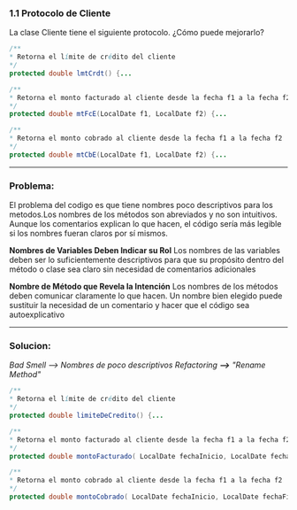 ### 1.1 Protocolo de Cliente
La clase Cliente tiene el siguiente protocolo. ¿Cómo puede mejorarlo? 

```java
/** 
* Retorna el límite de crédito del cliente
*/
protected double lmtCrdt() {...

/** 
* Retorna el monto facturado al cliente desde la fecha f1 a la fecha f2
*/
protected double mtFcE(LocalDate f1, LocalDate f2) {...

/** 
* Retorna el monto cobrado al cliente desde la fecha f1 a la fecha f2
*/
protected double mtCbE(LocalDate f1, LocalDate f2) {...
```

- - -

### Problema:

El problema del codigo es que tiene nombres poco descriptivos para los metodos.Los nombres de los métodos son abreviados y no son intuitivos. Aunque los comentarios explican lo que hacen, el código sería más legible si los nombres fueran claros por sí mismos.

**Nombres de Variables Deben Indicar su Rol**
Los nombres de las variables deben ser lo suficientemente descriptivos para que su propósito dentro del método o clase sea claro sin necesidad de comentarios adicionales

**Nombre de Método que Revela la Intención**
Los nombres de los métodos deben comunicar claramente lo que hacen. Un nombre bien elegido puede sustituir la necesidad de un comentario y hacer que el código sea autoexplicativo

- - -

### Solucion:

*Bad Smell --> Nombres de poco descriptivos*
*Refactoring **-->** "Rename Method"*

```java
/** 
* Retorna el límite de crédito del cliente
*/
protected double limiteDeCredito() {...

/** 
* Retorna el monto facturado al cliente desde la fecha f1 a la fecha f2
*/
protected double montoFacturado( LocalDate fechaInicio, LocalDate fechaFin ) {...

/** 
* Retorna el monto cobrado al cliente desde la fecha f1 a la fecha f2
*/
protected double montoCobrado( LocalDate fechaInicio, LocalDate fechaFin ) {...
```
